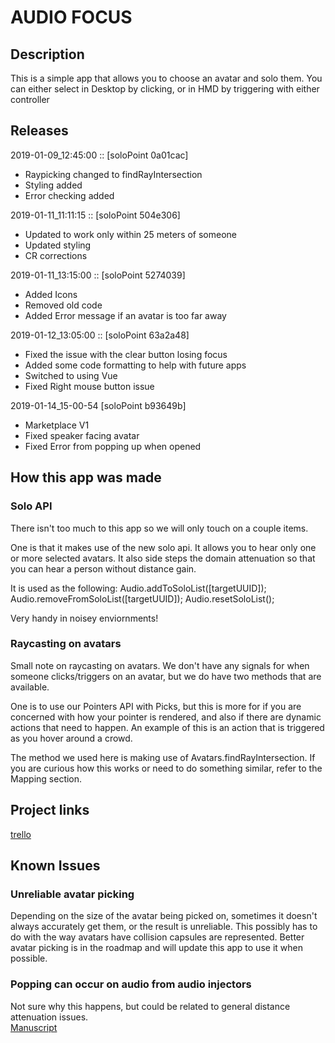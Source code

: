 # AUDIO FOCUS

## Description

This is a simple app that allows you to choose an avatar and solo them.
You can either select in Desktop by clicking, or in HMD by triggering with either controller

## Releases

2019-01-09_12:45:00 :: [soloPoint 0a01cac]

- Raypicking changed to findRayIntersection
- Styling added
- Error checking added

2019-01-11_11:11:15 :: [soloPoint 504e306]

- Updated to work only within 25 meters of someone
- Updated styling
- CR corrections

2019-01-11_13:15:00 :: [soloPoint 5274039]

- Added Icons
- Removed old code
- Added Error message if an avatar is too far away

2019-01-12_13:05:00 :: [soloPoint 63a2a48]

- Fixed the issue with the clear button losing focus
- Added some code formatting to help with future apps
- Switched to using Vue
- Fixed Right mouse button issue

2019-01-14_15-00-54 [soloPoint b93649b]
- Marketplace V1
- Fixed speaker facing avatar
- Fixed Error from popping up when opened

## How this app was made

### Solo API
There isn't too much to this app so we will only touch on a couple items.

One is that it makes use of the new solo api.  It allows you to hear only one or more selected avatars.  It also side steps the domain attenuation so that you can hear a person without distance gain.  

It is used as the following:
Audio.addToSoloList([targetUUID]);
Audio.removeFromSoloList([targetUUID]);
Audio.resetSoloList();

Very handy in noisey enviornments!

### Raycasting on avatars
Small note on raycasting on avatars.  We don't have any signals for when someone clicks/triggers on an avatar, but we do have two methods that are available. 

One is to use our Pointers API with Picks, but this is more for if you are concerned with how your pointer is rendered, and also if there are dynamic actions that need to happen.  An example of this is an action that is triggered as you hover around a crowd.

The method we used here is making use of Avatars.findRayIntersection.  If you are curious how this works or need to do something similar, refer to the Mapping section.

## Project links
[trello](https://trello.com/c/iK9EtELU/12-loud-pointer-script)

## Known Issues

### Unreliable avatar picking
Depending on the size of the avatar being picked on, sometimes it doesn't always accurately get them, or the result is unreliable.
This possibly has to do with the way avatars have collision capsules are represented.  Better avatar picking is in the roadmap and will update this app to use it when possible.

### Popping can occur on audio from audio injectors
Not sure why this happens, but could be related to general distance attenuation issues.  
[Manuscript](https://highfidelity.manuscript.com/f/cases/20666/When-exclusively-listening-to-an-audio-source-hearing-popping-when-around-items-that-play-repeating-audio)


